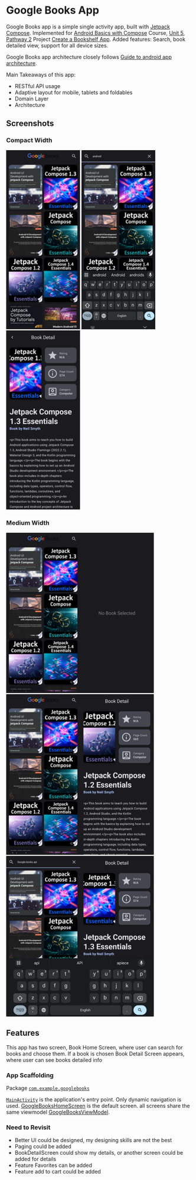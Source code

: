 # Google Books App

Google Books app is a simple single activity app, built with [Jetpack Compose](https://developer.android.com/jetpack/compose). Implemented for [Android Basics with Compose](https://developer.android.com/courses/android-basics-compose/course?gclid=Cj0KCQjwhL6pBhDjARIsAGx8D58SHppQqhpwLWxdJIKkCGvetM6-PhaNQWWuqPMQ39RFgbFOorLF64waAsYjEALw_wcB&gclsrc=aw.ds) Course, [Unit 5](https://developer.android.com/courses/android-basics-compose/unit-5), [Pathway 2](https://developer.android.com/courses/android-basics-compose/unit-5) Project [Create a Bookshelf App](https://developer.android.com/codelabs/basic-android-kotlin-compose-bookshelf). Added features: Search, book detailed view, support for all device sizes.

Google Books app architecture closely follows [Guide to android app architecture](https://developer.android.com/topic/architecture).

Main Takeaways of this app:
- RESTful API usage
- Adaptive layout for mobile, tablets and foldables
- Domain Layer
- Architecture

## Screenshots
### Compact Width
<p style=float:left">
  <img src="screenshots/HomeScreen.jpg" width="200" />
  <img src="screenshots/Search.jpg" width="200" />
  <img src="screenshots/DetailScreen.jpg" width="200" />
</p>

### Medium Width
<p style=float:left">
  <img src="screenshots/Extended_NoBookChosen.jpg" width="400" />
  <img src="screenshots/Extended_DetailScreen.jpg" width="400" />
  <img src="screenshots/Extended_Search.jpg" width="400" />
</p>

## Features
This app has two screen, Book Home Screen, where user can search for books and choose them. If a book is chosen Book Detail Screen appears, where user can see books detailed info


### App Scaffolding

Package [`com.example.googlebooks`](app/src/main/java/com/example/googlebooks)

[`MainActivity`](app/src/main/java/com/example/googlebooks/MainActivity.kt) is the application's entry point. Only dynamic navigation is used. [GoogleBooksHomeScreen](app/src/main/java/com/example/googlebooks/ui/screens/books/GoogleBooksHomeScreen.kt) is the default screen. all screens share the same viewmodel [GoogleBooksViewModel](app/src/main/java/com/example/googlebooks/ui/screens/GoogleBooksViewModel.kt).

### Need to Revisit
- Better UI could be designed, my designing skills are not the best
- Paging could be added
- BookDetailScreen could show my details, or another screen could be added for details
- Feature Favorites can be added
- Feature add to cart could be added

